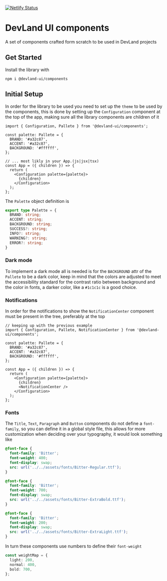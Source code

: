 [![Netlify Status](https://api.netlify.com/api/v1/badges/efc33d9d-9c30-4422-bf74-8d2a74f00cab/deploy-status)](https://app.netlify.com/sites/devland-ui/deploys)


# DevLand UI components
A set of components crafted form scratch to be used in DevLand projects

## Get Started
Install the library with
```
npm i @devland-ui/components
```

## Initial Setup

In order for the library to be used you need to
set up the `theme` to be used by the components,
this is done by setting up the `Configuration` component at the top of the app,
making sure all the library components are children of it

```tsx
import { Configuration, Pallete } from '@devland-ui/components';

const palette: Pallete = {
  BRAND: '#a32c87',
  ACCENT: '#a32c87',
  BACKGROUND: '#ffffff',
};

// ... most likly in your App.(js|jsx|tsx)
const App = ({ children }) => {
  return (
    <Configuration palette={palette}>
      {children}
    </Configuration>
  );
};
```

The `Palette` object definition is

```ts
export type Palette = {
  BRAND: string;
  ACCENT: string;
  BACKGROUND: string;
  SUCCESS?: string;
  INFO?: string;
  WARNING?: string;
  ERROR?: string;
}
```
### Dark mode

To implement a dark mode all is needed is
for the `BACKGROUND` attr of the `Pallete` to be a dark color,
keep in mind that the colors are adjusted to meet the accessibility standard
for the contrast ratio between background and the color in fonts,
a darker color, like a `#1c1c1c` is a good choice.

### Notifications

In order for the notifications to show the `NotificationCenter` component
must be present in the tree, preferably at the top

```tsx
// keeping up with the previous example
import { Configuration, Pallete, NotificationCenter } from '@devland-ui/components';

const palette: Pallete = {
  BRAND: '#a32c87',
  ACCENT: '#a32c87',
  BACKGROUND: '#ffffff',
};

const App = ({ children }) => {
  return (
    <Configuration palette={palette}>
      {children}
      <NotificationCenter />
    </Configuration>
  );
};
```

### Fonts

The `Title`, `Text`, `Paragraph` and `Button` components do not define a `font-family`,
so you can define it in a global style file, this allows for more customization
when deciding over your typography, it would look something like

```scss
@font-face {
  font-family: 'Bitter';
  font-weight: 400;
  font-display: swap;
  src: url('../../assets/fonts/Bitter-Regular.ttf');
}

@font-face {
  font-family: 'Bitter';
  font-weight: 700;
  font-display: swap;
  src: url('../../assets/fonts/Bitter-ExtraBold.ttf');
}

@font-face {
  font-family: 'Bitter';
  font-weight: 200;
  font-display: swap;
  src: url('../../assets/fonts/Bitter-ExtraLight.ttf');
}
```

In turn these components use numbers to define their `font-weight`

```ts
const weightMap = {
  light: 200,
  normal: 400,
  bold: 700,
};
```
